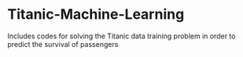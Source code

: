 # Titanic-Machine-Learning
Includes codes for solving the Titanic data training problem in order to predict the survival of passengers

